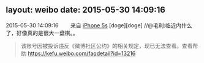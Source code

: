 layout: weibo
date: 2015-05-30 14:09:16
---
2015-05-30 14:09:16  &nbsp;&nbsp;&nbsp;&nbsp;&nbsp;&nbsp; 来自 <a href="sinaweibo://customweibosource" rel="nofollow">iPhone 5s</a>
[doge][doge] //@毛利:临近内什么了，好像真的是很大一盘棋。。
>  该账号因被投诉违反《微博社区公约》的相关规定，现已无法查看。查看帮助 https://kefu.weibo.com/faqdetail?id=13216
